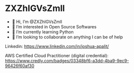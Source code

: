 # ZXZhIGVsZmll

- 👋 Hi, I’m @ZXZhIGVsZmll
- 👀 I’m interested in Open Source Softwares
- 🌱 I’m currently learning Python
- 💞️ I’m looking to collaborate on anything I can be of help

Linkedin: https://www.linkedin.com/in/joshua-apalit/

AWS Certified Cloud Practitioner (digital credential): https://www.credly.com/badges/03348bf6-a3dd-4ba9-9ec9-96426f60af30

<!---
ZXZhIGVsZmll/ZXZhIGVsZmll is a ✨ special ✨ repository because its `README.md` (this file) appears on your GitHub profile.
You can click the Preview link to take a look at your changes.
--->
